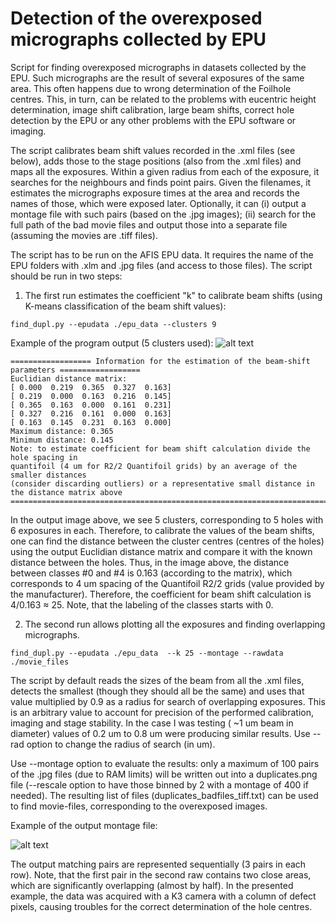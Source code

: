# Detection of the overexposed micrographs collected by EPU 

Script for finding overexposed micrographs in datasets collected by the EPU. Such micrographs are the result of several exposures of the same area. This often happens due to wrong determination of the Foilhole centres. This, in turn, can be related to the problems with eucentric height determination, image shift calibration, large beam shifts, correct hole detection by the EPU or any other problems with the EPU software or imaging. 

The script calibrates beam shift values recorded in the .xml files (see below), adds those to the stage positions (also from the .xml files) and maps all the exposures. Within a given radius from each of the exposure, it searches for the neighbours and finds point pairs. Given the filenames, it estimates the micrographs exposure times at the area and records the names of those, which were exposed later. Optionally, it can (i) output a montage file with such pairs (based on the .jpg images); (ii) search for the full path of the bad movie files and output those into a separate file (assuming the movies are .tiff files).      

The script has to be run on the AFIS EPU data. It requires the name of the EPU folders with .xlm and .jpg files (and access to those files). The script should be run in two steps:
1.	The first run estimates the coefficient "k" to calibrate beam shifts (using K-means classification of the beam shift values):
```
find_dupl.py --epudata ./epu_data --clusters 9
```
Example of the program output (5 clusters used):
![alt text](https://user-images.githubusercontent.com/24687497/91664001-87380b80-eaec-11ea-843f-9bb5c8e74d25.png)
```
================== Information for the estimation of the beam-shift parameters ==================
Euclidian distance matrix:
[ 0.000  0.219  0.365  0.327  0.163]
[ 0.219  0.000  0.163  0.216  0.145]
[ 0.365  0.163  0.000  0.161  0.231]
[ 0.327  0.216  0.161  0.000  0.163]
[ 0.163  0.145  0.231  0.163  0.000]
Maximum distance: 0.365 
Minimum distance: 0.145
Note: to estimate coefficient for beam shift calculation divide the hole spacing in 
quantifoil (4 um for R2/2 Quantifoil grids) by an average of the smaller distances 
(consider discarding outliers) or a representative small distance in the distance matrix above
=================================================================================================
```
In the output image above, we see 5 clusters, corresponding to 5 holes with 6 exposures in each. Therefore, to calibrate the values of the beam shifts, one can find the distance between the cluster centres (centres of the holes) using the output Euclidian distance matrix and compare it with the known distance between the holes. Thus, in the image above, the distance between classes #0 and #4 is 0.163 (according to the matrix), which corresponds to 4 um spacing of the Quantifoil R2/2 grids (value provided by the manufacturer). Therefore, the coefficient for beam shift calculation is 4/0.163 ≈ 25. Note, that the labeling of the classes starts with 0.

2. The second run allows plotting all the exposures and finding overlapping micrographs.
```
find_dupl.py --epudata ./epu_data  --k 25 --montage --rawdata ./movie_files
```
The script by default reads the sizes of the beam from all the .xml files, detects the smallest (though they should all be the same) and uses that value multiplied by 0.9 as a radius for search of overlapping exposures. This is an arbitrary value to account for precision of the performed calibration, imaging and stage stability. In the case I was testing ( ~1 um beam in diameter) values of 0.2 um to 0.8 um were producing similar results. Use --rad option to change the radius of search (in um).

Use --montage option to evaluate the results: only a maximum of 100 pairs of the .jpg files (due to RAM limits) will be written out into a duplicates.png file (--rescale option to have those binned by 2 with a montage of 400 if needed). The resulting list of files (duplicates_badfiles_tiff.txt) can be used to find movie-files, corresponding to the overexposed images.

Example of the output montage file:

![alt text](https://user-images.githubusercontent.com/24687497/91664274-5e187a80-eaee-11ea-923e-0ff5e177e16e.png)

The output matching pairs are represented sequentially (3 pairs in each row). Note, that the first pair in the second raw contains two close areas, which are significantly overlapping (almost by half). In the presented example, the data was acquired with a K3 camera with a column of defect pixels, causing troubles for the correct determination of the hole centres. 

